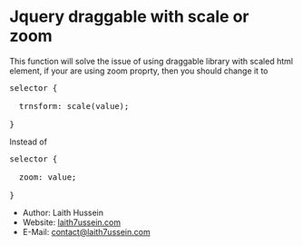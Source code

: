 # Jquery draggable with scale or zoom

This function will solve the issue of using draggable library with scaled html element, if your are using zoom proprty, then you should change it to

<pre>
selector {

  trnsform: scale(value);
  
}
</pre>

Instead of

<pre>
selector {

  zoom: value;
  
}
</pre>

<ul>
  <li>Author: Laith Hussein</li>
  <li>Website: <a href="https://laith7ussein.com">laith7ussein.com</a></li>
  <li>E-Mail: <a href = "mailto: contact@laith7ussein.com">contact@laith7ussein.com</a></li>
</ul>

